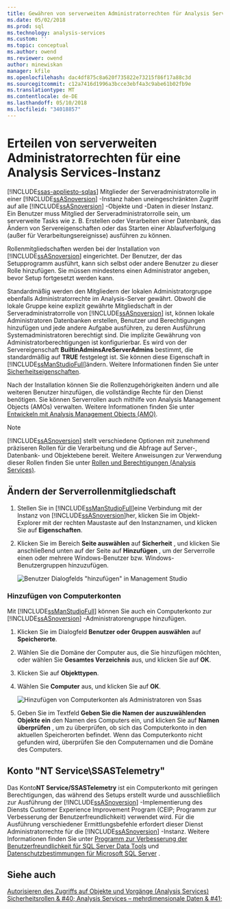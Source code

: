 ```yaml
---
title: Gewähren von serverweiten Administratorrechten für Analysis Services-Instanz | Microsoft Docs
ms.date: 05/02/2018
ms.prod: sql
ms.technology: analysis-services
ms.custom: ''
ms.topic: conceptual
ms.author: owend
ms.reviewer: owend
author: minewiskan
manager: kfile
ms.openlocfilehash: dac4df875c8a620f735822e73215f86f17a88c3d
ms.sourcegitcommit: c12a7416d1996a3bcce3ebf4a3c9abe61b02fb9e
ms.translationtype: MT
ms.contentlocale: de-DE
ms.lasthandoff: 05/10/2018
ms.locfileid: "34018857"
---
```

# <a name="grant-server-admin-rights-to-an--analysis-services-instance"></a>Erteilen von serverweiten Administratorrechten für eine Analysis Services-Instanz
[!INCLUDE[ssas-appliesto-sqlas](../../includes/ssas-appliesto-sqlas.md)]
  Mitglieder der Serveradministratorrolle in einer [!INCLUDE[ssASnoversion](../../includes/ssasnoversion-md.md)] -Instanz haben uneingeschränkten Zugriff auf alle [!INCLUDE[ssASnoversion](../../includes/ssasnoversion-md.md)] -Objekte und -Daten in dieser Instanz. Ein Benutzer muss Mitglied der Serveradministratorrolle sein, um serverweite Tasks wie z. B. Erstellen oder Verarbeiten einer Datenbank, das Ändern von Servereigenschaften oder das Starten einer Ablaufverfolgung (außer für Verarbeitungsereignisse) ausführen zu können.  
  
 Rollenmitgliedschaften werden bei der Installation von [!INCLUDE[ssASnoversion](../../includes/ssasnoversion-md.md)] eingerichtet. Der Benutzer, der das Setupprogramm ausführt, kann sich selbst oder andere Benutzer zu dieser Rolle hinzufügen. Sie müssen mindestens einen Administrator angeben, bevor Setup fortgesetzt werden kann.  
  
 Standardmäßig werden den Mitgliedern der lokalen Administratorgruppe ebenfalls Administratorrechte im Analysis-Server gewährt. Obwohl die lokale Gruppe keine explizit gewährte Mitgliedschaft in der Serveradministratorrolle von [!INCLUDE[ssASnoversion](../../includes/ssasnoversion-md.md)] ist, können lokale Administratoren Datenbanken erstellen, Benutzer und Berechtigungen hinzufügen und jede andere Aufgabe ausführen, zu deren Ausführung Systemadministratoren berechtigt sind. Die implizite Gewährung von Administratorberechtigungen ist konfigurierbar. Es wird von der Servereigenschaft **BuiltinAdminsAreServerAdmins** bestimmt, die standardmäßig auf **TRUE** festgelegt ist. Sie können diese Eigenschaft in [!INCLUDE[ssManStudioFull](../../includes/ssmanstudiofull-md.md)]ändern. Weitere Informationen finden Sie unter [Sicherheitseigenschaften](../../analysis-services/server-properties/security-properties.md).  
  
 Nach der Installation können Sie die Rollenzugehörigkeiten ändern und alle weiteren Benutzer hinzufügen, die vollständige Rechte für den Dienst benötigen. Sie können Serverrollen auch mithilfe von Analysis Management Objects (AMOs) verwalten. Weitere Informationen finden Sie unter [Entwickeln mit Analysis Management Objects &#40;AMO&#41;](../../analysis-services/multidimensional-models/analysis-management-objects/developing-with-analysis-management-objects-amo.md).  
  
> [!NOTE]  
>  [!INCLUDE[ssASnoversion](../../includes/ssasnoversion-md.md)] stellt verschiedene Optionen mit zunehmend präziseren Rollen für die Verarbeitung und die Abfrage auf Server-, Datenbank- und Objektebene bereit. Weitere Anweisungen zur Verwendung dieser Rollen finden Sie unter [Rollen und Berechtigungen &#40;Analysis Services&#41;](../../analysis-services/multidimensional-models/roles-and-permissions-analysis-services.md).  
  
## <a name="modify-server-role-membership"></a>Ändern der Serverrollenmitgliedschaft  
  
1.  Stellen Sie in [!INCLUDE[ssManStudioFull](../../includes/ssmanstudiofull-md.md)]eine Verbindung mit der Instanz von [!INCLUDE[ssASnoversion](../../includes/ssasnoversion-md.md)]her, klicken Sie im Objekt-Explorer mit der rechten Maustaste auf den Instanznamen, und klicken Sie auf **Eigenschaften**.  
  
2.  Klicken Sie im Bereich **Seite auswählen** auf **Sicherheit** , und klicken Sie anschließend unten auf der Seite auf **Hinzufügen** , um der Serverrolle einen oder mehrere Windows-Benutzer bzw. Windows-Benutzergruppen hinzuzufügen.  
  
     ![Benutzer Dialogfelds "hinzufügen" in Management Studio](../../analysis-services/instances/media/ssas-serveradminadd.png "Benutzer Dialogfelds \"hinzufügen\" in Management Studio")  
  
### <a name="add-computer-accounts"></a>Hinzufügen von Computerkonten  
 Mit [!INCLUDE[ssManStudioFull](../../includes/ssmanstudiofull-md.md)] können Sie auch ein Computerkonto zur [!INCLUDE[ssASnoversion](../../includes/ssasnoversion-md.md)] -Administratorengruppe hinzufügen.  
  
1.  Klicken Sie im Dialogfeld **Benutzer oder Gruppen auswählen** auf **Speicherorte**.  
  
2.  Wählen Sie die Domäne der Computer aus, die Sie hinzufügen möchten, oder wählen Sie **Gesamtes Verzeichnis** aus, und klicken Sie auf **OK**.  
  
3.  Klicken Sie auf **Objekttypen**.  
  
4.  Wählen Sie **Computer** aus, und klicken Sie auf **OK**.  
  
     ![Hinzufügen von Computerkonten als Administratoren von Ssas](../../analysis-services/instances/media/ssas-in-ssms-computerobjects.png "Hinzufügen von Computerkonten als Administratoren von Ssas")  
  
5.  Geben Sie im Textfeld **Geben Sie die Namen der auszuwählenden Objekte ein** den Namen des Computers ein, und klicken Sie auf **Namen überprüfen** , um zu überprüfen, ob sich das Computerkonto in den aktuellen Speicherorten befindet. Wenn das Computerkonto nicht gefunden wird, überprüfen Sie den Computernamen und die Domäne des Computers.  
  
## <a name="nt-servicessastelemetry-account"></a>Konto "NT Service\SSASTelemetry"  
 Das Konto**NT Service/SSASTelemetry** ist ein Computerkonto mit geringen Berechtigungen, das während des Setups erstellt wurde und ausschließlich zur Ausführung der [!INCLUDE[ssASnoversion](../../includes/ssasnoversion-md.md)] -Implementierung des Diensts Customer Experience Improvement Program (CEIP; Programm zur Verbesserung der Benutzerfreundlichkeit) verwendet wird. Für die Ausführung verschiedener Ermittlungsbefehle erfordert dieser Dienst Administratorrechte für die [!INCLUDE[ssASnoversion](../../includes/ssasnoversion-md.md)] -Instanz. Weitere Informationen finden Sie unter [Programm zur Verbesserung der Benutzerfreundlichkeit für SQL Server Data Tools](../../sql-server/customer-experience-improvement-program-for-sql-server-data-tools.md) und [Datenschutzbestimmungen für Microsoft SQL Server](http://msdn.microsoft.com/library/57769f4a-5689-49a1-8298-e3c0db5106f8) .  
  
## <a name="see-also"></a>Siehe auch  
 [Autorisieren des Zugriffs auf Objekte und Vorgänge &#40;Analysis Services&#41;](../../analysis-services/multidimensional-models/authorizing-access-to-objects-and-operations-analysis-services.md)   
 [Sicherheitsrollen & #40; Analysis Services – mehrdimensionale Daten & #41;](../../analysis-services/multidimensional-models/olap-logical/security-roles-analysis-services-multidimensional-data.md)  
  
  
